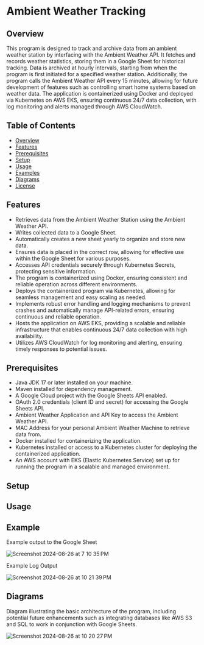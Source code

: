 # Ambient Weather Tracking

## Overview
This program is designed to track and archive data from an ambient weather station by interfacing with the Ambient Weather API. It fetches and records weather statistics, storing them in a Google Sheet for historical tracking. Data is archived at hourly intervals, starting from when the program is first initiated for a specified weather station. Additionally, the program calls the Ambient Weather API every 15 minutes, allowing for future development of features such as controlling smart home systems based on weather data. The application is containerized using Docker and deployed via Kubernetes on AWS EKS, ensuring continuous 24/7 data collection, with log monitoring and alerts managed through AWS CloudWatch.

## Table of Contents

- [Overview](#overview)
- [Features](#features)
- [Prerequisites](#prerequisites)
- [Setup](#setup)
- [Usage](#usage)
- [Examples](#examples)
- [Diagrams](#diagrams)
- [License](#license)

## Features

- Retrieves data from the Ambient Weather Station using the Ambient Weather API.
- Writes collected data to a Google Sheet.
- Automatically creates a new sheet yearly to organize and store new data.
- Ensures data is placed in the correct row, allowing for effective use within the Google Sheet for various purposes.
- Accesses API credentials securely through Kubernetes Secrets, protecting sensitive information.
- The program is containerized using Docker, ensuring consistent and reliable operation across different environments.
- Deploys the containerized program via Kubernetes, allowing for seamless management and easy scaling as needed.
- Implements robust error handling and logging mechanisms to prevent crashes and automatically manage API-related errors, ensuring continuous and reliable operation.
- Hosts the application on AWS EKS, providing a scalable and reliable infrastructure that enables continuous 24/7 data collection with high availability.
- Utilizes AWS CloudWatch for log monitoring and alerting, ensuring timely responses to potential issues.

## Prerequisites
- Java JDK 17 or later installed on your machine.
- Maven installed for dependency management.
- A Google Cloud project with the Google Sheets API enabled.
- OAuth 2.0 credentials (client ID and secret) for accessing the Google Sheets API.
- Ambient Weather Application and API Key to access the Ambient Weather API.
- MAC Address for your personal Ambient Weather Machine to retrieve data from.
- Docker installed for containerizing the application.
- Kubernetes installed or access to a Kubernetes cluster for deploying the containerized application.
- An AWS account with EKS (Elastic Kubernetes Service) set up for running the program in a scalable and managed environment.

## Setup


## Usage

## Example
Example output to the Google Sheet

![Screenshot 2024-08-26 at 7 10 35 PM](https://github.com/user-attachments/assets/8abd9253-1d83-4389-923c-d190f139928c)

Example Log Output

![Screenshot 2024-08-26 at 10 21 39 PM](https://github.com/user-attachments/assets/2b479fd2-2f47-4816-9472-aaec92a1e88d)

## Diagrams
Diagram illustrating the basic architecture of the program, including potential future enhancements such as integrating databases like AWS S3 and SQL to work in conjunction with Google Sheets.

![Screenshot 2024-08-26 at 10 20 27 PM](https://github.com/user-attachments/assets/02e744d8-d89a-445a-bd5c-c3655a6417fa)


